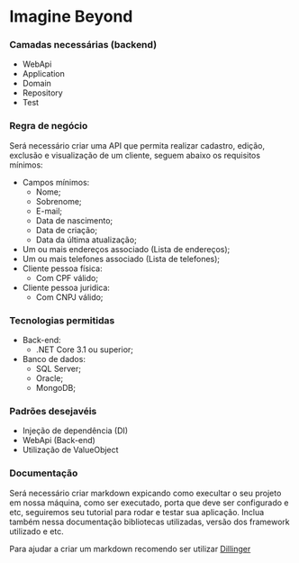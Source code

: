 # Imagine Beyond

### Camadas necessárias (backend)

  - WebApi
  - Application
  - Domain
  - Repository
  - Test

### Regra de negócio

Será necessário criar uma API que permita realizar cadastro, edição, exclusão e visualização de um cliente, seguem abaixo os requisitos mínimos:

  - Campos mínimos:
    - Nome;
    - Sobrenome;
    - E-mail;
    - Data de nascimento;
    - Data de criação;
    - Data da última atualização;
  - Um ou mais endereços associado (Lista de endereços);
  - Um ou mais telefones associado (Lista de telefones);
  - Cliente pessoa física:
    - Com CPF válido;
  - Cliente pessoa juridica:
    - Com CNPJ válido;

### Tecnologias permitidas

  - Back-end:
    - .NET Core 3.1 ou superior;
  - Banco de dados:
    - SQL Server;
    - Oracle;
    - MongoDB;

### Padrões desejavéis

 - Injeção de dependência (DI)
 - WebApi (Back-end)
 - Utilização de ValueObject

### Documentação

Será necessário criar markdown expicando como execultar o seu projeto em nossa máquina, como ser executado, porta que deve ser configurado e etc, seguiremos seu tutorial para rodar e testar sua aplicação. Inclua também nessa documentação bibliotecas utilizadas, versão dos framework utilizado e etc.

Para ajudar a criar um markdown recomendo ser utilizar [Dillinger](https://dillinger.io/)
